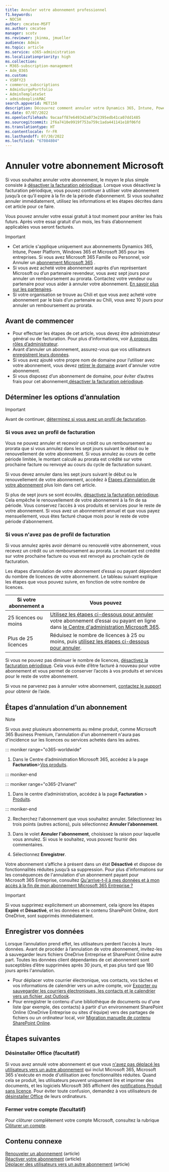 ```yaml
---
title: Annuler votre abonnement professionnel
f1.keywords:
- NOCSH
author: cmcatee-MSFT
ms.author: cmcatee
manager: scotv
ms.reviewer: jkinma, jmueller
audience: Admin
ms.topic: article
ms.service: o365-administration
ms.localizationpriority: high
ms.collection:
- M365-subscription-management
- Adm_O365
ms.custom:
- VSBFY23
- commerce_subscriptions
- AdminSurgePortfolio
- AdminTemplateSet
- admindeeplinkMAC
search.appverid: MET150
description: Découvrez comment annuler votre Dynamics 365, Intune, Power Platform et Microsoft 365 pour un essai professionnel ou des abonnements payants dans le Centre d'administration Microsoft 365.
ms.date: 07/07/2022
ms.openlocfilehash: 9acaaff87e649342a073e2395edb41ca07dd1485
ms.sourcegitcommit: 2f6a7410e9919f753a759c1ada441141e18f06fd
ms.translationtype: HT
ms.contentlocale: fr-FR
ms.lasthandoff: 07/30/2022
ms.locfileid: "67084804"
---
```

# <a name="cancel-your-microsoft-subscription"></a>Annuler votre abonnement Microsoft

Si vous souhaitez annuler votre abonnement, le moyen le plus simple consiste à [désactiver la facturation périodique](renew-your-subscription.md). Lorsque vous désactivez la facturation périodique, vous pouvez continuer à utiliser votre abonnement jusqu’à ce qu’il expire à la fin de la période d’abonnement. Si vous souhaitez annuler immédiatement, utilisez les informations et les étapes décrites dans cet article pour ce faire.

Vous pouvez annuler votre essai gratuit à tout moment pour arrêter les frais futurs. Après votre essai gratuit d’un mois, les frais d’abonnement applicables vous seront facturés.

> [!IMPORTANT]
> - Cet article s'applique uniquement aux abonnements Dynamics 365, Intune, Power Platform, Windows 365 et Microsoft 365 pour les entreprises. Si vous avez Microsoft 365 Famille ou Personnel, voir Annuler un [abonnement Microsoft 365](https://support.microsoft.com/office/cancel-a-microsoft-365-subscription-46e2634c-c64b-4c65-94b9-2cc9c960e91b?OCID=M365_DocsCancel_Link) .
> - Si vous avez acheté votre abonnement auprès d’un représentant Microsoft ou d’un partenaire revendeur, vous avez sept jours pour annuler un remboursement au prorata. Contactez votre vendeur ou partenaire pour vous aider à annuler votre abonnement. [En savoir plus sur les partenaires](../manage-partners.md#what-can-a-partner-do-for-my-organization-or-school).
> - Si votre organisation se trouve au Chili et que vous avez acheté votre abonnement par le biais d’un partenaire au Chili, vous avez 10 jours pour annuler un remboursement au prorata.

## <a name="before-you-begin"></a>Avant de commencer

- Pour effectuer les étapes de cet article, vous devez être administrateur général ou de facturation. Pour plus d’informations, voir [À propos des rôles d’administrateur](../../admin/add-users/about-admin-roles.md).
- Avant d’annuler un abonnement, assurez-vous que vos utilisateurs [enregistrent leurs données](#save-your-data).
- Si vous avez ajouté votre propre nom de domaine pour l’utiliser avec votre abonnement, vous devez [retirer le domaine](../../admin/get-help-with-domains/remove-a-domain.md) avant d'annuler votre abonnement.
- Si vous disposez d’un abonnement de domaine, pour éviter d’autres frais pour cet abonnement,[désactiver la facturation périodique](renew-your-subscription.md).

## <a name="determine-your-cancellation-options"></a>Déterminer les options d’annulation

> [!IMPORTANT]
> Avant de continuer, [déterminez si vous avez un profil de facturation](../billing-and-payments/manage-billing-profiles.md#view-my-billing-profiles).

### <a name="if-you-have-a-billing-profile"></a>Si vous avez un profil de facturation

Vous ne pouvez annuler et recevoir un crédit ou un remboursement au prorata que si vous annulez dans les sept jours suivant le début ou le renouvellement de votre abonnement. Si vous annulez au cours de cette période limitée, le montant calculé au prorata est crédité sur votre prochaine facture ou renvoyé au cours du cycle de facturation suivant.

Si vous devez annuler dans les sept jours suivant le début ou le renouvellement de votre abonnement, accédez à [Étapes d’annulation de votre abonnement](#steps-to-cancel-your-subscription) plus loin dans cet article.

Si plus de sept jours se sont écoulés, [désactivez la facturation périodique](renew-your-subscription.md). Cela empêche le renouvellement de votre abonnement à la fin de sa période.  Vous conservez l’accès à vos produits et services pour le reste de votre abonnement. Si vous avez un abonnement annuel et que vous payez mensuellement, vous êtes facturé chaque mois pour le reste de votre période d’abonnement.

### <a name="if-you-dont-have-a-billing-profile"></a>Si vous n'avez pas de profil de facturation

Si vous annulez après avoir démarré ou renouvelé votre abonnement, vous recevez un crédit ou un remboursement au prorata. Le montant est crédité sur votre prochaine facture ou vous est renvoyé au prochain cycle de facturation.

Les étapes d’annulation de votre abonnement d’essai ou payant dépendent du nombre de licences de votre abonnement. Le tableau suivant explique les étapes que vous pouvez suivre, en fonction de votre nombre de licences.

|Si votre abonnement a  |Vous pouvez  |
|--------------|--------------|
|25 licences ou moins  | [Utilisez les étapes ci-dessous pour annuler](#steps-to-cancel-your-subscription) votre abonnement d’essai ou payant en ligne dans <a href="https://go.microsoft.com/fwlink/p/?linkid=2024339" target="_blank">le Centre d'administration Microsoft 365</a>.        |
|Plus de 25 licences   | Réduisez le nombre de licences à 25 ou moins, puis [utilisez les étapes ci-dessous pour annuler](#steps-to-cancel-your-subscription).      |

Si vous ne pouvez pas diminuer le nombre de licences, [désactivez la facturation périodique](renew-your-subscription.md). Cela vous évite d’être facturé à nouveau pour votre abonnement et vous permet de conserver l’accès à vos produits et services pour le reste de votre abonnement.

Si vous ne parvenez pas à annuler votre abonnement, [contactez le support](../../admin/get-help-support.md) pour obtenir de l’aide.

## <a name="steps-to-cancel-your-subscription"></a>Étapes d’annulation d’un abonnement

> [!NOTE]
> Si vous avez plusieurs abonnements au même produit, comme Microsoft 365 Business Premium, l'annulation d'un abonnement n'aura pas d'incidence sur les licences ou services achetés dans les autres.

::: moniker range="o365-worldwide"

1. Dans le Centre d’administration Microsoft 365, accédez à la page **Facturation**\><a href="https://go.microsoft.com/fwlink/p/?linkid=842054" target="_blank">Vos produits</a>.

::: moniker-end

::: moniker range="o365-21vianet"

1. Dans le centre d’administration, accédez à la page **Facturation** \> <a href="https://go.microsoft.com/fwlink/p/?linkid=850626" target="_blank">Produits</a>.

::: moniker-end

2. Recherchez l'abonnement que vous souhaitez annuler. Sélectionnez les trois points (autres actions), puis sélectionnez **Annuler l’abonnement**.

3. Dans le volet **Annuler l'abonnement**, choisissez la raison pour laquelle vous annulez. Si vous le souhaitez, vous pouvez fournir des commentaires.

4. Sélectionnez **Enregistrer**.

Votre abonnement s’affiche à présent dans un état **Désactivé** et dispose de fonctionnalités réduites jusqu’à sa suppression. Pour plus d'informations sur les conséquences de l'annulation d'un abonnement payant pour Microsoft 365 Entreprise, consultez [Qu'arrive-t-il à mes données et à mon accès à la fin de mon abonnement Microsoft 365 Entreprise ?](what-if-my-subscription-expires.md)

> [!IMPORTANT]
> Si vous supprimez explicitement un abonnement, cela ignore les étapes **Expiré** et **Désactivé**, et les données et le contenu SharePoint Online, dont OneDrive, sont supprimés immédiatement.

## <a name="save-your-data"></a>Enregistrer vos données

Lorsque l’annulation prend effet, les utilisateurs perdent l’accès à leurs données. Avant de procéder à l’annulation de votre abonnement, invitez-les à sauvegarder leurs fichiers OneDrive Entreprise et SharePoint Online autre part. Toutes les données client dépendantes de cet abonnement sont susceptibles d’être supprimées après 30 jours, et pas plus tard que 180 jours après l'annulation.

- Pour déplacer votre courrier électronique, vos contacts, vos tâches et vos informations de calendrier vers un autre compte, voir [Exporter ou sauvegarder les courriers électroniques, les contacts et le calendrier vers un fichier .pst Outlook](https://support.microsoft.com/office/14252b52-3075-4e9b-be4e-ff9ef1068f91).
- Pour enregistrer le contenu d'une bibliothèque de documents ou d'une liste (par exemple, des contacts) à partir d'un environnement SharePoint Online (OneDrive Entreprise ou sites d'équipe) vers des partages de fichiers ou un ordinateur local, voir [Migration manuelle de contenu SharePoint Online](/sharepoint/troubleshoot/migration-tool/content-manual-migration).

## <a name="next-steps"></a>Étapes suivantes

### <a name="uninstall-office-optional"></a>Désinstaller Office (facultatif)

Si vous avez annulé votre abonnement et que vous [n'avez pas déplacé les utilisateurs vers un autre abonnement](move-users-different-subscription.md) qui inclut Microsoft 365, Microsoft 365 s'exécute en mode d'utilisation avec fonctionnalités réduites. Quand cela se produit, les utilisateurs peuvent uniquement lire et imprimer des documents, et les logiciels Microsoft 365 affichent des [notifications Produit sans licence](https://support.microsoft.com/office/0d23d3c0-c19c-4b2f-9845-5344fedc4380). Pour éviter toute confusion, demandez à vos utilisateurs de [désinstaller Office](https://support.microsoft.com/office/9dd49b83-264a-477a-8fcc-2fdf5dbf61d8) de leurs ordinateurs.

### <a name="close-your-account-optional"></a>Fermer votre compte (facultatif)

Pour clôturer complétement votre compte Microsoft, consultez la rubrique [Clôturer un compte](../close-your-account.md).

## <a name="related-content"></a>Contenu connexe

[Renouveler un abonnement](renew-your-subscription.md) (article)\
[Réactiver votre abonnement](reactivate-your-subscription.md) (article)\
[Déplacer des utilisateurs vers un autre abonnement](move-users-different-subscription.md) (article)
